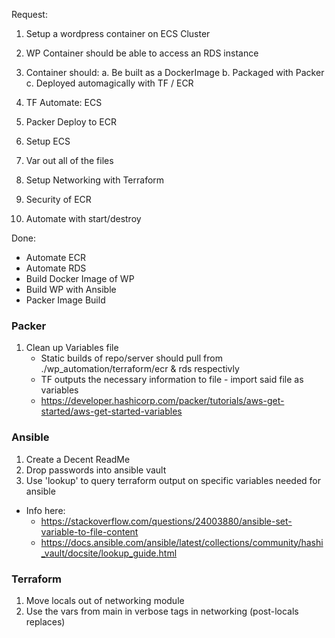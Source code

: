Request:
1. Setup a wordpress container on ECS Cluster
2. WP Container should be able to access an RDS instance
3. Container should:
   a. Be built as a DockerImage
   b. Packaged with Packer
   c. Deployed automagically with TF / ECR



1. TF Automate: ECS
2. Packer Deploy to ECR
3. Setup ECS
4. Var out all of the files
5. Setup Networking with Terraform
6. Security of ECR
5. Automate with start/destroy



Done:
* Automate ECR
* Automate RDS
* Build Docker Image of WP
* Build WP with Ansible
* Packer Image Build



### Packer

1. Clean up Variables file 
    - Static builds of repo/server should pull from ./wp_automation/terraform/ecr & rds respectivly 
    - TF outputs the necessary information to file - import said file as variables
    - https://developer.hashicorp.com/packer/tutorials/aws-get-started/aws-get-started-variables

### Ansible
1. Create a Decent ReadMe
2. Drop passwords into ansible vault
3. Use 'lookup' to query terraform output on specific variables needed for ansible
  - Info here:
    * https://stackoverflow.com/questions/24003880/ansible-set-variable-to-file-content
    * https://docs.ansible.com/ansible/latest/collections/community/hashi_vault/docsite/lookup_guide.html


### Terraform
1. Move locals out of networking module
2. Use the vars from main in verbose tags in networking (post-locals replaces)

